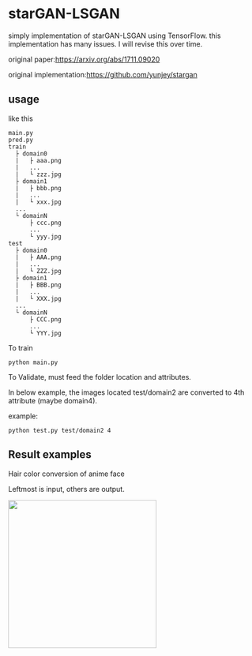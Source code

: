 # starGAN-LSGAN
simply implementation of starGAN-LSGAN using TensorFlow. this implementation has many issues. I will revise this over time.

original paper:https://arxiv.org/abs/1711.09020

original implementation:https://github.com/yunjey/stargan

## usage
like this
```
main.py
pred.py
train
  ├ domain0
  |   ├ aaa.png
  |   ...
  |   └ zzz.jpg      
  ├ domain1
  |   ├ bbb.png
  |   ...
  |   └ xxx.jpg
  ...
  └ domainN
      ├ ccc.png
      ...
      └ yyy.jpg      
test
  ├ domain0
  |   ├ AAA.png
  |   ...
  |   └ ZZZ.jpg      
  ├ domain1
  |   ├ BBB.png
  |   ...
  |   └ XXX.jpg
  ...
  └ domainN
      ├ CCC.png
      ...
      └ YYY.jpg   
```

To train

```
python main.py
```

To Validate, must feed the folder location and attributes. 

In below example, the images located test/domain2 are converted to 4th attribute (maybe domain4).

example:

```
python test.py test/domain2 4
```

## Result examples
Hair color conversion of anime face

Leftmost is input, others are output.

<img src = 'example/hair_color.png' width = '300px'>
